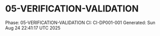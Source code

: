 # 05-VERIFICATION-VALIDATION
Phase: 05-VERIFICATION-VALIDATION
CI: CI-DP001-001
Generated: Sun Aug 24 22:41:17 UTC 2025
